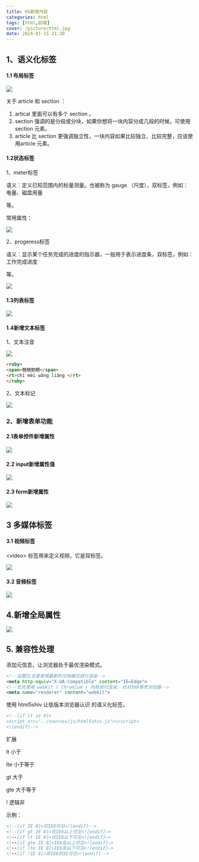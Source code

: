 ```yaml
---
title: H5新增内容
categories: html
tags: [html,前端]
cover: /picture/html.jpg
date: 2024-01-15 21:30
---
```




## 1、语义化标签

#### 1.1 布局标签

![](image_lTxGes_hgs.png)

关于 article 和 section ：

1.  artical 里面可以有多个 section 。
2.  section 强调的是分段或分块，如果你想将一块内容分成几段的时候，可使用 section 元素。
3.  article 比 section 更强调独立性，一块内容如果比较独立、比较完整，应该使用article 元素。

#### 1.2状态标签

1、meter标签

语义：定义已知范围内的标量测量。也被称为 gauge （尺度），双标签，例如：电量、磁盘用量

等。

常用属性：

![](H5/image_L_xfaejKXP.png)

2、progeress标签

语义：显示某个任务完成的进度的指示器，一般用于表示进度条，双标签，例如：工作完成进度

等。

![](H5/image_ybemtNMned.png)

#### 1.3列表标签

![](H5/image_BvZ_yEoH4K.png)

#### 1.4新增文本标签

1、文本注音

![](H5/image_WHPyCasUhe.png)

```html
<ruby>
<span>魑魅魍魉</span>
<rt>chī mèi wǎng liǎng </rt>
</ruby>
```

2、文本标记

![](H5/image_fcPRopeO-j.png)

### 2、新增表单功能

#### 2.1表单控件新增属性

![](H5/image_ZoTgUEeCES.png)

#### 2.2 input新增属性值

![](H5/image_R4g5GYw-I1.png)

#### 2.3 form新增属性

![](H5/image_uzTyKJH8xY.png)

## 3 多媒体标签

#### 3.1 视频标签

\<video> 标签用来定义视频，它是双标签。

![](H5/image_ILuVciqPaO.png)

#### 3.2 音频标签

![](H5/image_Vx_w0wsUHk.png)

## 4.新增全局属性

![](H5/image_l8Tf0wscup.png)

## 5. 兼容性处理

添加元信息，让浏览器处于最优渲染模式。

```html
<!--设置IE总是使用最新的文档模式进行渲染-->
<meta http-equiv="X-UA-Compatible" content="IE=Edge">
<!--优先使用 webkit ( Chromium ) 内核进行渲染, 针对360等壳浏览器-->
<meta name="renderer" content="webkit">
```

使用 html5shiv 让低版本浏览器认识  的语义化标签。

```html
<!--[if lt ie 9]>
<script src="../sources/js/html5shiv.js"></script>
<![endif]-->
```

扩展

lt 小于

lte 小于等于

gt 大于

gte 大于等于

! 逻辑非

示例：

```html
<!--[if IE 8]>仅IE8可见<![endif]-->
<!--[if gt IE 8]>仅IE8以上可见<![endif]—>
<!--[if lt IE 8]>仅IE8以下可见<![endif]—>
<!--[if gte IE 8]>IE8及以上可见<![endif]—>
<!--[if lte IE 8]>IE8及以下可见<![endif]—>
<!--[if !IE 8]>非IE8的IE可见<![endif]-->
```
